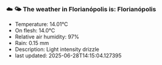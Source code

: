 ### ☁️ 🌤️  The weather in Florianópolis is: Florianópolis

- Temperature: 14.01°C
- On flesh: 14.0°C
- Relative air humidity: 97%
- Rain: 0.15 mm
- Description: Light intensity drizzle
- last updated: 2025-06-28T14:15:04.127395
